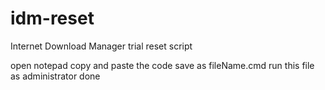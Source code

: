 # idm-reset
Internet Download Manager trial reset script

open notepad
copy and paste the code
save as fileName.cmd
run this file as administrator
done
